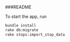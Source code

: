 ###README

To start the app, run
```bash
bundle install
rake db:migrate
rake stops:import_stop_data

```
